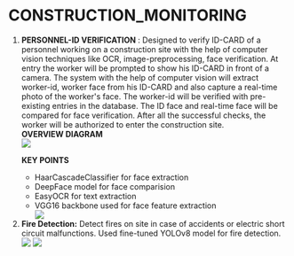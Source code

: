 # CONSTRUCTION_MONITORING

<ol>
  <li> <b>PERSONNEL-ID VERIFICATION</b> : Designed to verify ID-CARD of a personnel working on a construction site with the help of computer vision techniques like OCR, image-preprocessing, face verification. At entry the worker will be prompted to show his ID-CARD in front of a camera. The system with the help of computer vision will extract worker-id, worker face from his ID-CARD and also capture a real-time photo of the worker's face. The worker-id will be verified with pre-existing entries in the database. The ID face and real-time face will be compared for face verification. After all the successful checks, the worker will be authorized to enter the construction site. <br>
    <b>OVERVIEW DIAGRAM</b><br>
    <img src="https://github.com/Parth-D3/CONSTRUCTION_MONITORING/blob/main/util_images/PERSONNEL_ID.png">
  
  <b>KEY POINTS</b>
  <ul>
    <li>HaarCascadeClassifier for face extraction</li>
    <li>DeepFace model for face comparision</li>
    <li>EasyOCR for text extraction</li>
    <li>VGG16 backbone used for face feature extraction</li>
    <img src="https://github.com/Parth-D3/CONSTRUCTION_MONITORING/blob/main/util_images/vgg16_architecture.jpg">
  </ul>
  </li>
  <li><b>Fire Detection:</b> Detect fires on site in case of accidents or electric short circuit malfunctions. Used fine-tuned YOLOv8 model for fire detection.<br>
    <img src="https://github.com/Parth-D3/CONSTRUCTION_MONITORING/blob/main/util_images/vgg16_architecture.jpg">
    <img src="https://github.com/Parth-D3/CONSTRUCTION_MONITORING/blob/main/util_images/vgg16_architecture.jpg">
  </li>
</ol>


